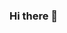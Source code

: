 ### Hi there 👋

<!--
**rlawhddlf0623/rlawhddlf0623** is a ✨ _special_ ✨ repository because its `README.md` (this file) appears on your GitHub profile.




<h2>my </h2>
![HTML5](https://img.shields.io/static/v1?label=<LABEL>&message=<MESSAGE>&color=<COLOR>)
